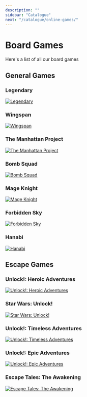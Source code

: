 ```yaml
---
description: ""
sidebar: "Catalogue"
next: "/catalogue/online-games/"
---
```


# Board Games

Here's a list of all our board games

## General Games

### Legendary

<a href="https://boardgamegeek.com/boardgame/129437/legendary-marvel-deck-building-game"><img src="https://cf.geekdo-images.com/ZrRidumkzu62HuwKdgQpHA__imagepage/img/rEh0oKbvD45eDIZqPZOfx0UmfhA=/fit-in/900x600/filters:no_upscale():strip_icc()/pic1430769.jpg" alt="Legendary"></a>

### Wingspan

<a href="https://boardgamegeek.com/boardgame/266192/wingspan"><img src="https://cf.geekdo-images.com/yLZJCVLlIx4c7eJEWUNJ7w__imagepage/img/uIjeoKgHMcRtzRSR4MoUYl3nXxs=/fit-in/900x600/filters:no_upscale():strip_icc()/pic4458123.jpg" alt="Wingspan"></a>

### The Manhattan Project

<a href="https://boardgamegeek.com/boardgame/63628/manhattan-project"><img src="https://cf.geekdo-images.com/IFtZcDUsLDHpHpslQ-8Q8Q__imagepage/img/O2_nmmUNCWtaxsy0g1LP1rSDru4=/fit-in/900x600/filters:no_upscale():strip_icc()/pic1222522.jpg" alt="The Manhattan Project"></a>

### Bomb Squad

<a href="https://boardgamegeek.com/boardgame/142267/bomb-squad"><img src="https://cf.geekdo-images.com/mmJUfQ0kUoyPX14RDKUniQ__imagepage/img/cl_5FphoUdTnwCh-XiS7iui8Adk=/fit-in/900x600/filters:no_upscale():strip_icc()/pic2162016.png" alt="Bomb Squad"></a>

### Mage Knight

<a href="https://boardgamegeek.com/boardgame/96848/mage-knight-board-game"><img src="https://cf.geekdo-images.com/DUO2hz9AlLOH8p9ED-lCWg__imagepage/img/ROAuGFhL9abZxxzvXUCJJuvtkOk=/fit-in/900x600/filters:no_upscale():strip_icc()/pic1083380.jpg" alt="Mage Knight"></a>

### Forbidden Sky

<a href="https://boardgamegeek.com/boardgame/245271/forbidden-sky"><img src="https://cf.geekdo-images.com/DkKz70oUiLhhGLSntEaOTw__imagepage/img/-w1Tn_VGZF11lu6Q9PPSNdiybCQ=/fit-in/900x600/filters:no_upscale():strip_icc()/pic4177924.jpg" alt="Forbidden Sky"></a>

### Hanabi

<a href="https://boardgamegeek.com/boardgame/98778/hanabi"><img src="https://cf.geekdo-images.com/JDVksMwfcqoem1k_xtZrOA__imagepage/img/dFQ1b2Tsr294dCsZYMrVNIgEumc=/fit-in/900x600/filters:no_upscale():strip_icc()/pic2007286.jpg" alt="Hanabi"></a>


## Escape Games

### Unlock!: Heroic Adventures

<a href="https://boardgamegeek.com/boardgame/266121/unlock-heroic-adventures"><img src="https://cf.geekdo-images.com/biw1DYvUdQ4-ZgIOtUDqhQ__imagepage/img/B-LfoAuHcuyvk0bxTJB0nBqBNZQ=/fit-in/900x600/filters:no_upscale():strip_icc()/pic4432319.jpg" alt="Unlock!: Heroic Adventures"></a>

### Star Wars: Unlock!

<a href="https://boardgamegeek.com/boardgame/312267/star-wars-unlock"><img src="https://cf.geekdo-images.com/KTa-65f1B6P4OoFg7B5qzg__imagepage/img/-Al2uJvVNSgX8AO5foZ39ebXJCk=/fit-in/900x600/filters:no_upscale():strip_icc()/pic5759223.jpg" alt="Star Wars: Unlock!"></a>

### Unlock!: Timeless Adventures

<a href="https://boardgamegeek.com/boardgame/279613/unlock-timeless-adventures"><img src="https://cf.geekdo-images.com/OjUTRJ3YXJh0Jg8iRTd7xA__imagepage/img/Ufstlo2ef1cNn2GNHlaqe9d0y4I=/fit-in/900x600/filters:no_upscale():strip_icc()/pic5974486.jpg" alt="Unlock!: Timeless Adventures"></a>

### Unlock!: Epic Adventures

<a href="https://boardgamegeek.com/boardgame/294612/unlock-epic-adventures"><img src="https://cf.geekdo-images.com/NNVWKOGOKLIkjXvhZKA_Dg__imagepage/img/TFxQQ20DNkeLZInAw3o7O81zXQw=/fit-in/900x600/filters:no_upscale():strip_icc()/pic5009100.jpg" alt="Unlock!: Epic Adventures"></a>

### Escape Tales: The Awakening

<a href="https://boardgamegeek.com/boardgame/253214/escape-tales-awakening"><img src="https://cf.geekdo-images.com/EaijNcf2ENk7n7IOmCm6EA__imagepage/img/FJ5rY0pgM_JFqsZ5A9hK65bNrzQ=/fit-in/900x600/filters:no_upscale():strip_icc()/pic4263295.jpg" alt="Escape Tales: The Awakening"></a>
